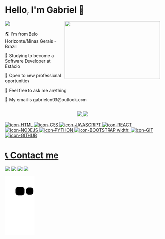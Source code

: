 ### <h1>Hello, I'm Gabriel 👋 </h1>

<img height = "80px" src="https://user-images.githubusercontent.com/92947069/183308602-5b5810ac-0990-45e6-b448-043c239db400.gif"/>

<img align="right" height="190px" width="310px" src="https://camo.githubusercontent.com/cae12fddd9d6982901d82580bdf321d81fb299141098ca1c2d4891870827bf17/68747470733a2f2f6d69726f2e6d656469756d2e636f6d2f6d61782f313336302f302a37513379765349765f7430696f4a2d5a2e676966"/>
  <div>
    <p>🌎 I'm from Belo Horizonte/Minas Gerais - Brazil</p>
    <p>📖 Studying to become a Software Developer at Estácio</p>
    <p>💼 Open to new professional oportunities</p>
    <p>💬 Feel free to ask me anything</p>
    <p>📝 My email is gabrielcn03@outlook.com</p>
  
##
<div align="center">
  <a href="https://github.com/gabrielcn1">
  <img height="150em" src="https://github-readme-stats.vercel.app/api?username=gabrielcn1&show_icons=true&theme=dark&include_all_commits=true&count_private=true"/>
  <img height="150em" src="https://github-readme-stats.vercel.app/api/top-langs/?username=gabrielcn1&layout=compact&langs_count=7&theme=dark"/>
</div>

<div style="display: inline_block"><br>
  <img alt="icon-HTML" width:"55" height="45" src="https://cdn.jsdelivr.net/gh/devicons/devicon/icons/html5/html5-original.svg"/>
  <img alt="icon-CSS" width:"55" height="45" src="https://cdn.jsdelivr.net/gh/devicons/devicon/icons/css3/css3-original.svg" />
  <img alt="icon-JAVASCRIPT" width:"50" height="45" src="https://cdn.jsdelivr.net/gh/devicons/devicon/icons/javascript/javascript-original.svg" />
  <img alt="icon-REACT" width:"55" height="45" src="https://cdn.jsdelivr.net/gh/devicons/devicon/icons/react/react-original.svg" />
  <img alt="icon-NODEJS" width:"55" height="45" src="https://cdn.jsdelivr.net/gh/devicons/devicon/icons/nodejs/nodejs-original.svg" />
  <img alt="icon-PYTHON" width:"55" height="45" src="https://cdn.jsdelivr.net/gh/devicons/devicon/icons/python/python-original.svg" />
  <img alt="icon-BOOTSTRAP width:"55" height="45" src="https://cdn.jsdelivr.net/gh/devicons/devicon/icons/bootstrap/bootstrap-original.svg" />
  <img alt="icon-GIT" width:"55" height="45" src="https://cdn.jsdelivr.net/gh/devicons/devicon/icons/git/git-original.svg" />
  <img alt="icon-GITHUB" width:"55" height="45" src="https://cdn.jsdelivr.net/gh/devicons/devicon/icons/github/github-original.svg" />
</div>

##

<h1>📞 Contact me</h1>
<div>
  <a href="https://www.instagram.com/costa.26/" target="_blank"><img src="https://img.shields.io/badge/-Instagram-%23E4405F?style=for-the-badge&logo=instagram&logoColor=white" target="_blank"></a>
  <a href="https://www.linkedin.com/in/gabrielcn03/" target="_blank"><img src="https://img.shields.io/badge/LinkedIn-0077B5?style=for-the-badge&logo=linkedin&logoColor=white" target="_blank"></a>
  <a href="mailto:gabrielcn03@outlook.com" target="_blank"><img src="https://img.shields.io/badge/Microsoft_Outlook-0078D4?style=for-the-badge&logo=microsoft-outlook&logoColor=white" target="_blank"></a>
  <a href="https://gabrielcn.dev/" target="_blank"><img src="https://camo.githubusercontent.com/fd466d5ecafcd13d4bc59e84d805f1f006c3b11d9905df3ef28a30c2696c10b8/68747470733a2f2f696d672e736869656c64732e696f2f62616467652f2532302d504f5254464f4c494f2d2532333939363844393f7374796c653d666f722d7468652d6261646765" target="_blank"></a>
</div>


![snake gif](https://github.com/gabrielcn1/gabrielcn1/blob/output/github-contribution-grid-snake.svg)
